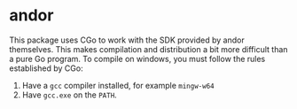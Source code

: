 # andor

This package uses CGo to work with the SDK provided by andor themselves.  This makes compilation and distribution a bit more difficult than a pure Go program.  To compile on windows, you must follow the rules established by CGo:

1.  Have a `gcc` compiler installed, for example `mingw-w64`
2.  Have `gcc.exe` on the `PATH`.
